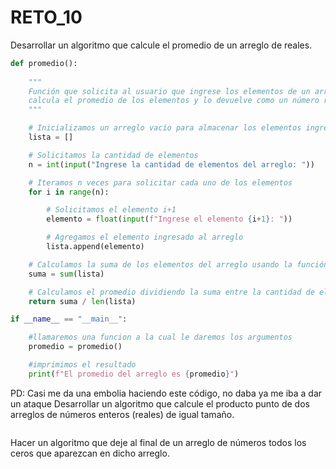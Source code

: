 # RETO_10

Desarrollar un algoritmo que calcule el promedio de un arreglo de reales.
```python
def promedio():
    
    """
    Función que solicita al usuario que ingrese los elementos de un arreglo de números reales,
    calcula el promedio de los elementos y lo devuelve como un número real.
    """

    # Inicializamos un arreglo vacío para almacenar los elementos ingresados por el usuario
    lista = []

    # Solicitamos la cantidad de elementos
    n = int(input("Ingrese la cantidad de elementos del arreglo: "))

    # Iteramos n veces para solicitar cada uno de los elementos
    for i in range(n):

        # Solicitamos el elemento i+1
        elemento = float(input(f"Ingrese el elemento {i+1}: "))

        # Agregamos el elemento ingresado al arreglo
        lista.append(elemento)

    # Calculamos la suma de los elementos del arreglo usando la función sum
    suma = sum(lista)

    # Calculamos el promedio dividiendo la suma entre la cantidad de elementos del arreglo
    return suma / len(lista)  

if __name__ == "__main__":

    #llamaremos una funcion a la cual le daremos los argumentos
    promedio = promedio()

    #imprimimos el resultado
    print(f"El promedio del arreglo es {promedio}")
```
PD: Casi me da una embolia haciendo este código, no daba ya me iba a dar un ataque
Desarrollar un algoritmo que calcule el producto punto de dos arreglos de números enteros (reales) de igual tamaño.
```python

```

Hacer un algoritmo que deje al final de un arreglo de números todos los ceros que aparezcan en dicho arreglo.
```python

```
